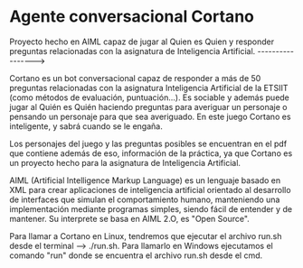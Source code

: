 # Agente conversacional Cortano
Proyecto hecho en AIML capaz de jugar al Quien es Quien y responder preguntas relacionadas con la asignatura de Inteligencia Artificial.
----------------->

Cortano es un bot conversacional capaz de responder a más de 50 preguntas relacionadas con la asignatura Inteligencia Artificial de la ETSIIT (como métodos de evaluación, puntuación...). Es sociable y además puede jugar al Quién es Quién haciendo preguntas para averiguar un personaje o pensando un personaje para que sea averiguado. En este juego Cortano es inteligente, y sabrá cuando se le engaña.

Los personajes del juego y las preguntas posibles se encuentran en el pdf que contiene además de eso, información de la práctica, ya que Cortano es un proyecto hecho para la asignatura de Inteligencia Artificial.

AIML (Artificial Intelligence Markup Language) es un lenguaje basado en XML para crear aplicaciones de inteligencia artificial orientado al desarrollo de interfaces que simulan el comportamiento humano, manteniendo una implementación mediante programas simples, siendo fácil de entender y de mantener.
Su interprete se basa en AIML 2.O, es "Open Source".

Para llamar a Cortano en Linux, tendremos que ejecutar el archivo run.sh desde el terminal --> ./run.sh. Para llamarlo en Windows ejecutamos el comando "run" donde se encuentra el archivo run.sh desde el cmd.
